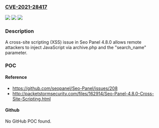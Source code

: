 ### [CVE-2021-28417](https://cve.mitre.org/cgi-bin/cvename.cgi?name=CVE-2021-28417)
![](https://img.shields.io/static/v1?label=Product&message=n%2Fa&color=blue)
![](https://img.shields.io/static/v1?label=Version&message=n%2Fa&color=blue)
![](https://img.shields.io/static/v1?label=Vulnerability&message=n%2Fa&color=brighgreen)

### Description

A cross-site scripting (XSS) issue in Seo Panel 4.8.0 allows remote attackers to inject JavaScript via archive.php and the "search_name" parameter.

### POC

#### Reference
- https://github.com/seopanel/Seo-Panel/issues/208
- http://packetstormsecurity.com/files/162914/Seo-Panel-4.8.0-Cross-Site-Scripting.html

#### Github
No GitHub POC found.

